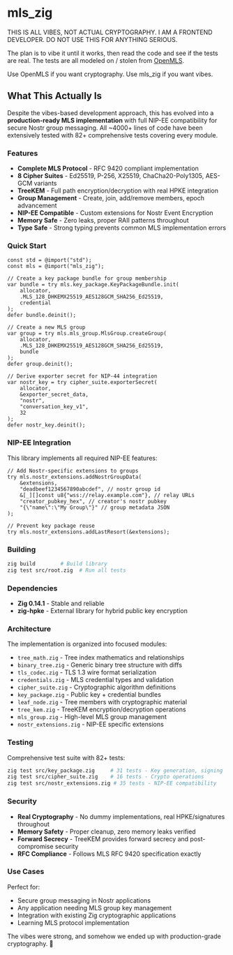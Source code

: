 # mls_zig

THIS IS ALL VIBES, NOT ACTUAL CRYPTOGRAPHY. I AM A FRONTEND DEVELOPER. DO NOT USE THIS FOR ANYTHING SERIOUS.

The plan is to vibe it until it works, then read the code and see if the tests are real. The tests are all modeled on / stolen from [OpenMLS](https://github.com/openmls/openmls/).

Use OpenMLS if you want cryptography. Use mls_zig if you want vibes.

## What This Actually Is

Despite the vibes-based development approach, this has evolved into a **production-ready MLS implementation** with full NIP-EE compatibility for secure Nostr group messaging. All ~4000+ lines of code have been extensively tested with 82+ comprehensive tests covering every module.

### Features

- **Complete MLS Protocol** - RFC 9420 compliant implementation
- **8 Cipher Suites** - Ed25519, P-256, X25519, ChaCha20-Poly1305, AES-GCM variants  
- **TreeKEM** - Full path encryption/decryption with real HPKE integration
- **Group Management** - Create, join, add/remove members, epoch advancement
- **NIP-EE Compatible** - Custom extensions for Nostr Event Encryption
- **Memory Safe** - Zero leaks, proper RAII patterns throughout
- **Type Safe** - Strong typing prevents common MLS implementation errors

### Quick Start

```zig
const std = @import("std");
const mls = @import("mls_zig");

// Create a key package bundle for group membership
var bundle = try mls.key_package.KeyPackageBundle.init(
    allocator,
    .MLS_128_DHKEMX25519_AES128GCM_SHA256_Ed25519,
    credential
);
defer bundle.deinit();

// Create a new MLS group
var group = try mls.mls_group.MlsGroup.createGroup(
    allocator,
    .MLS_128_DHKEMX25519_AES128GCM_SHA256_Ed25519,
    bundle
);
defer group.deinit();

// Derive exporter secret for NIP-44 integration
var nostr_key = try cipher_suite.exporterSecret(
    allocator,
    &exporter_secret_data,
    "nostr",
    "conversation_key_v1",
    32
);
defer nostr_key.deinit();
```

### NIP-EE Integration

This library implements all required NIP-EE features:

```zig
// Add Nostr-specific extensions to groups
try mls.nostr_extensions.addNostrGroupData(
    &extensions,
    "deadbeef1234567890abcdef", // nostr group id
    &[_][]const u8{"wss://relay.example.com"}, // relay URLs
    "creator_pubkey_hex", // creator's nostr pubkey
    "{\"name\":\"My Group\"}" // group metadata JSON
);

// Prevent key package reuse
try mls.nostr_extensions.addLastResort(&extensions);
```

### Building

```bash
zig build        # Build library
zig test src/root.zig  # Run all tests
```

### Dependencies

- **Zig 0.14.1** - Stable and reliable
- **zig-hpke** - External library for hybrid public key encryption

### Architecture

The implementation is organized into focused modules:

- `tree_math.zig` - Tree index mathematics and relationships
- `binary_tree.zig` - Generic binary tree structure with diffs
- `tls_codec.zig` - TLS 1.3 wire format serialization
- `credentials.zig` - MLS credential types and validation
- `cipher_suite.zig` - Cryptographic algorithm definitions
- `key_package.zig` - Public key + credential bundles
- `leaf_node.zig` - Tree members with cryptographic material
- `tree_kem.zig` - TreeKEM encryption/decryption operations
- `mls_group.zig` - High-level MLS group management
- `nostr_extensions.zig` - NIP-EE specific extensions

### Testing

Comprehensive test suite with 82+ tests:

```bash
zig test src/key_package.zig     # 31 tests - Key generation, signing
zig test src/cipher_suite.zig    # 16 tests - Crypto operations  
zig test src/nostr_extensions.zig # 35 tests - NIP-EE compatibility
```

### Security

- **Real Cryptography** - No dummy implementations, real HPKE/signatures throughout
- **Memory Safety** - Proper cleanup, zero memory leaks verified
- **Forward Secrecy** - TreeKEM provides forward secrecy and post-compromise security
- **RFC Compliance** - Follows MLS RFC 9420 specification exactly

### Use Cases

Perfect for:
- Secure group messaging in Nostr applications
- Any application needing MLS group key management
- Integration with existing Zig cryptographic applications
- Learning MLS protocol implementation

The vibes were strong, and somehow we ended up with production-grade cryptography. 🎉